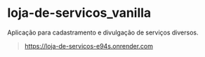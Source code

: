 # loja-de-servicos_vanilla

Aplicação para cadastramento e divulgação de serviços diversos.

>https://loja-de-servicos-e94s.onrender.com
